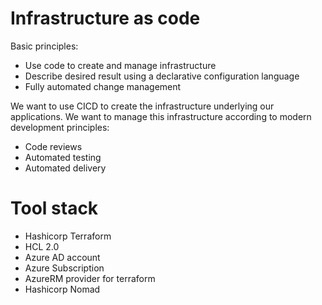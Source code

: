 # Infrastructure as code

Basic principles:
- Use code to create and manage infrastructure
- Describe desired result using a declarative configuration language
- Fully automated change management

We want to use CICD to create the infrastructure underlying our applications. 
We want to manage this infrastructure according to modern development principles: 
- Code reviews
- Automated testing
- Automated delivery


# Tool stack

- Hashicorp Terraform
- HCL 2.0
- Azure AD account
- Azure Subscription
- AzureRM provider for terraform
- Hashicorp Nomad
